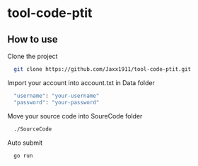 # tool-code-ptit

## How to use

Clone the project

```bash
  git clone https://github.com/Jaxx1911/tool-code-ptit.git
```

Import your account into account.txt in Data folder

```bash
  "username": "your-username"
  "password": "your-password"
```

Move your source code into SoureCode folder

```bash
  ./SourceCode
```

Auto submit

```bash
  go run
```
